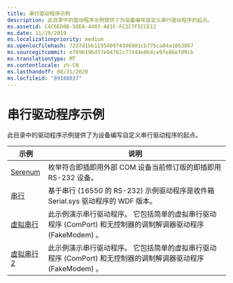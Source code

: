 ```yaml
---
title: 串行驱动程序示例
description: 此目录中的驱动程序示例提供了为设备编写自定义串行驱动程序的起点。
ms.assetid: C4C6ED0B-50EA-4483-A81F-FC3C7F5CCE12
ms.date: 11/19/2019
ms.localizationpriority: medium
ms.openlocfilehash: 72d7d1bb119540974346981cb775ca04a10b3867
ms.sourcegitcommit: e769619bd37e04762c77444e8b4ce9fe86ef09cb
ms.translationtype: MT
ms.contentlocale: zh-CN
ms.lasthandoff: 08/31/2020
ms.locfileid: "89188037"
---
```

# <a name="serial-driver-samples"></a>串行驱动程序示例

此目录中的驱动程序示例提供了为设备编写自定义串行驱动程序的起点。

| 示例 | 说明
| --- | --- |
| [Serenum](/samples/microsoft/windows-driver-samples/serenum-sample) | 枚举符合即插即用外部 COM 设备当前修订版的即插即用 RS-232 设备。 |
| [串行](/samples/microsoft/windows-driver-samples/serial-port-driver) | 基于串行 (16550 的 RS-232) 示例驱动程序是收件箱 Serial.sys 驱动程序的 WDF 版本。 |
| [虚拟串行](/samples/microsoft/windows-driver-samples/virtual-serial-driver-sample) | 此示例演示串行驱动程序。 它包括简单的虚拟串行驱动程序 (ComPort) 和无控制器的调制解调器驱动程序 (FakeModem) 。 |
| [虚拟串行2](/samples/microsoft/windows-driver-samples/virtual-serial-driver-sample-v2) | 此示例演示串行驱动程序。 它包括简单的虚拟串行驱动程序 (ComPort) 和无控制器的调制解调器驱动程序 (FakeModem) 。 |